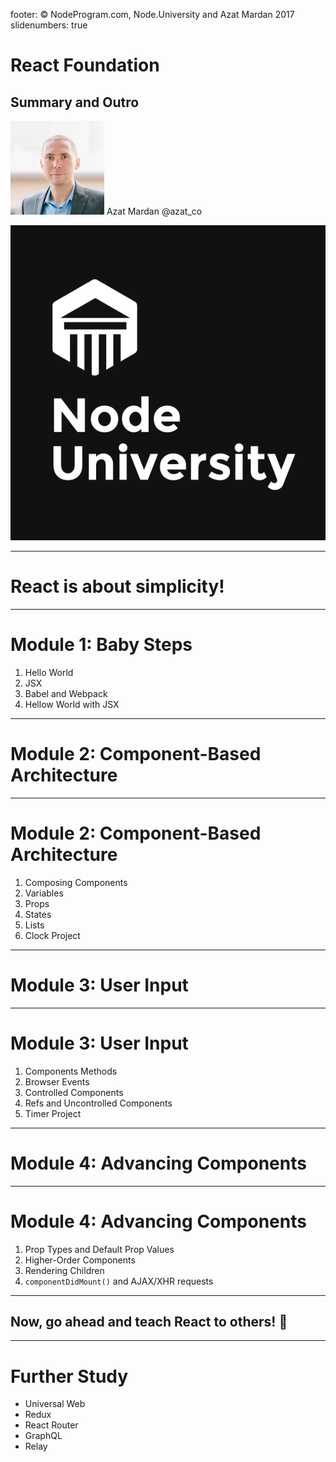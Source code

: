 footer: © NodeProgram.com, Node.University and Azat Mardan 2017
slidenumbers: true

# React Foundation
## Summary and Outro

![inline 100%](images/azat.jpeg)
Azat Mardan @azat_co

![inline right](images/nu.png)

---

# React is about simplicity!

---

# Module 1: Baby Steps

1. Hello World
1. JSX
1. Babel and Webpack
1. Hellow World with JSX

---

# Module 2: Component-Based Architecture

---

# Module 2: Component-Based Architecture

1. Composing Components
1. Variables
1. Props
1. States
1. Lists
1. Clock Project

---

# Module 3: User Input

---

# Module 3: User Input

1. Components Methods
1. Browser Events
1. Controlled Components
1. Refs and Uncontrolled Components
1. Timer Project

---

# Module 4: Advancing Components

---

# Module 4: Advancing Components

1. Prop Types and Default Prop Values
1. Higher-Order Components
1. Rendering Children
1. `componentDidMount()` and AJAX/XHR requests

---

## Now, go ahead and teach React to others! 🏁

---

# Further Study

* Universal Web
* Redux
* React Router
* GraphQL
* Relay


